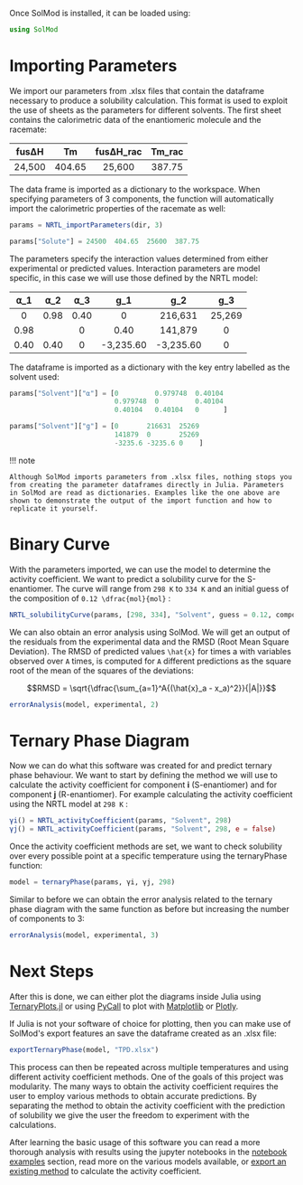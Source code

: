 Once SolMod is installed, it can be loaded using:

```julia
using SolMod
```
# Importing Parameters

We import our parameters from .xlsx files that contain the dataframe necessary to produce a solubility calculation. This format is used to exploit the use of sheets as the parameters for different solvents. The first sheet contains the calorimetric data of the enantiomeric molecule and the racemate:

| fusΔH |  Tm  | fusΔH_rac | Tm_rac |
| :---: | :--: | :-------: | :----: |
| 24,500|404.65|     25,600|  387.75|

The data frame is imported as a dictionary to the workspace. When specifying parameters of 3 components, the function will automatically import the calorimetric properties of the racemate as well:

```julia
params = NRTL_importParameters(dir, 3)

params["Solute"] = 24500  404.65  25600  387.75
```

The parameters specify the interaction values determined from either experimental or predicted values. Interaction parameters are model specific, in this case we will use those defined by the NRTL model:

|⍺_1|⍺_2|⍺_3|g_1|g_2|g_3|
|:-:|:-:|:-:|:-:|:-:|:-:|
|0|0.98|0.40|0|216,631|25,269|
|0.98||0|0.40|141,879|0|25,269|
|0.40|0.40|0|-3,235.60|-3,235.60|0|

The dataframe is imported as a dictionary with the key entry labelled as the solvent used:

```julia
params["Solvent"]["⍺"] = [0         0.979748  0.40104
                          0.979748  0         0.40104
                          0.40104   0.40104   0      ]

params["Solvent"]["g"] = [0       216631  25269
                          141879  0       25269
                          -3235.6 -3235.6 0    ]
```
!!! note

    Although SolMod imports parameters from .xlsx files, nothing stops you from creating the parameter dataframes directly in Julia. Parameters in SolMod are read as dictionaries. Examples like the one above are shown to demonstrate the output of the import function and how to replicate it yourself.

# Binary Curve

With the parameters imported, we can use the model to determine the activity coefficient. We want to predict a solubility curve for the S-enantiomer. The curve will range from  ``298 K``  to  ``334 K``  and an initial guess of the composition of  ``0.12 \dfrac{mol}{mol}`` :

```julia
NRTL_solubilityCurve(params, [298, 334], "Solvent", guess = 0.12, components = 3)
```

We can also obtain an error analysis using SolMod. We will get an output of the residuals from the experimental data and the RMSD (Root Mean Square Deviation). The RMSD of predicted values  ``\hat{x}``  for times a with variables observed over  ``A``  times, is computed for  ``A``  different predictions as the square root of the mean of the squares of the deviations:

```math
RMSD = \sqrt{\dfrac{\sum_{a=1}^A{(\hat{x}_a - x_a)^2}}{|A|}}
```

```julia
errorAnalysis(model, experimental, 2)
```

# Ternary Phase Diagram

Now we can do what this software was created for and predict ternary phase behaviour. We want to start by defining the method we will use to calculate the activity coefficient for component **i** (S-enantiomer) and for component **j** (R-enantiomer). For example calculating the activity coefficient using the NRTL model at  ``298 K`` :

```julia
γi() = NRTL_activityCoefficient(params, "Solvent", 298)
γj() = NRTL_activityCoefficient(params, "Solvent", 298, e = false)
```

Once the activity coefficient methods are set, we want to check solubility over every possible point at a specific temperature using the ternaryPhase function:

```julia
model = ternaryPhase(params, γi, γj, 298)
```

Similar to before we can obtain the error analysis related to the ternary phase diagram with the same function as before but increasing the number of components to 3:

```julia
errorAnalysis(model, experimental, 3)
```

# Next Steps

After this is done, we can either plot the diagrams inside Julia using [TernaryPlots.jl](https://github.com/jacobusmmsmit/TernaryPlots.jl) or using [PyCall](https://github.com/JuliaPy/PyCall.jl) to plot with [Matplotlib](https://github.com/marcharper/python-ternary) or [Plotly](https://plotly.com/python/ternary-plots/). 

If Julia is not your software of choice for plotting, then you can make use of SolMod's export features an save the dataframe created as an .xlsx file:

```julia
exportTernaryPhase(model, "TPD.xlsx")
```

This process can then be repeated across multiple temperatures and using different activity coefficient methods. One of the goals of this project was modularity. The many ways to obtain the activity coefficient requires the user to employ various methods to obtain accurate predictions. By separating the method to obtain the activity coefficient with the prediction of solubility we give the user the freedom to experiment with the calculations.

After learning the basic usage of this software you can read a more thorough analysis with results using the jupyter notebooks in the [notebook examples](https://rgambarini.github.io/SolMod.jl/dev/notebook_examples/) section, read more on the various models available, or [export an existing method](https://rgambarini.github.io/SolMod.jl/dev/AvailableModels/CustomModels/) to calculate the activity coefficient.
